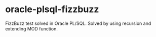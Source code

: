 # oracle-plsql-fizzbuzz
FizzBuzz test solved in Oracle PL/SQL. Solved by using recursion and extending MOD function.
